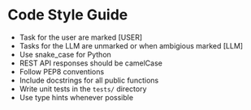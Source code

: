 # Code Style Guide

- Task for the user are marked [USER]
- Tasks for the LLM are unmarked or when ambigious marked [LLM]
- Use snake_case for Python
- REST API responses should be camelCase
- Follow PEP8 conventions
- Include docstrings for all public functions
- Write unit tests in the `tests/` directory
- Use type hints whenever possible